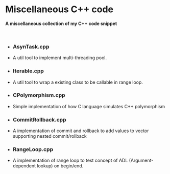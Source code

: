# Miscellaneous C++ code
**A miscellaneous collection of my C++ code snippet**
<br/>

<br/>

* ### AsynTask.cpp
- A util tool to implement multi-threading pool.

* ### Iterable.cpp
- A util tool to wrap a existing class to be callable in range loop.

* ### CPolymorphism.cpp
- Simple implementation of how C language simulates C++ polymorphism

* ### CommitRollback.cpp
- A implementation of commit and rollback to add values to vector supporting nested commit/rollback



* ### RangeLoop.cpp
- A implementation of range loop to test concept of ADL (Argument-dependent lookup) on begin/end.


